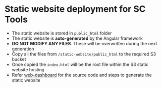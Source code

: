 # Static website deployment for SC Tools

- The static website is stored in `public_html` folder
- The static website is **auto-generated** by the Angular framework
- **DO NOT MODIFY ANY FILES**. These will be overwritten during the next generation
- Copy all the files from `/static-website/public_html` to the required S3 bucket
- Once copied the `index.html` will be the root file within the S3 static website hosting
- Refer [web-dashboard](../web-dashboard/README.md) for the source code and steps to generate the static website
